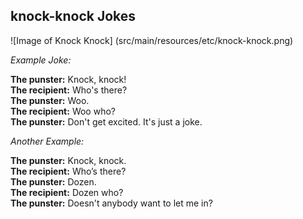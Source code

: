 ## knock-knock Jokes

![Image of Knock Knock]
(src/main/resources/etc/knock-knock.png)

_Example Joke:_

**The punster:** Knock, knock!    
**The recipient:** Who's there?     
**The punster:** Woo.    
**The recipient:** Woo who?    
**The punster:** Don't get excited. It's just a joke.     

_Another Example:_

**The punster:** Knock, knock.    
**The recipient:** Who’s there?    
**The punster:** Dozen.    
**The recipient:** Dozen who?    
**The punster:** Doesn't anybody want to let me in?    
